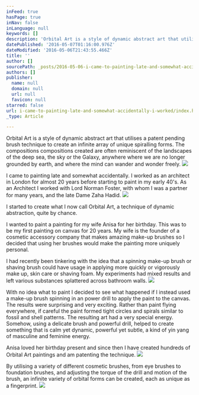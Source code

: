 ```yaml
---
inFeed: true
hasPage: true
inNav: false
inLanguage: null
keywords: []
description: 'Orbital Art is a style of dynamic abstract art that utilises a patent pending brush technique to create an infinite array of unique spiralling forms. The compositions compositions created are often reminiscent of the landscapes of the deep sea, the sky or the Galaxy, anywhere where we are no longer grounded by earth, and where the mind can wander and wonder freely.'
datePublished: '2016-05-07T01:16:00.976Z'
dateModified: '2016-05-06T21:43:55.466Z'
title: ''
author: []
sourcePath: _posts/2016-05-06-i-came-to-painting-late-and-somewhat-accidentally-i-worked.md
authors: []
publisher:
  name: null
  domain: null
  url: null
  favicon: null
starred: false
url: i-came-to-painting-late-and-somewhat-accidentally-i-worked/index.html
_type: Article

---
```

Orbital Art is a style of dynamic abstract art that utilises a patent pending brush technique to create an infinite array of unique spiralling forms. The compositions compositions created are often reminiscent of the landscapes of the deep sea, the sky or the Galaxy, anywhere where we are no longer grounded by earth, and where the mind can wander and wonder freely.
![](https://the-grid-user-content.s3-us-west-2.amazonaws.com/0b3a38da-db2e-4ad4-9ff6-c0930b448b3f.jpg)

I came to painting late and somewhat accidentally. I worked as an architect in London for almost 20 years before starting to paint in my early 40's. As an Architect I worked with Lord Norman Foster, with whom I was a partner for many years, and the late Dame Zaha Hadid.
![](https://the-grid-user-content.s3-us-west-2.amazonaws.com/6a0d9548-9ec7-4744-a41f-5579ed10709d.jpg)

I started to create what I now call Orbital Art, a technique of dynamic abstraction, quite by chance.

I wanted to paint a painting for my wife Anisa for her birthday. This was to be my first painting on canvas for 20 years. My wife is the founder of a cosmetic accessory company that makes amazing make-up brushes so I decided that using her brushes would make the painting more uniquely personal.

I had recently been tinkering with the idea that a spinning make-up brush or shaving brush could have usage in applying more quickly or vigorously make up, skin care or shaving foam. My experiments had mixed results and left various substances splattered across bathroom walls.
![](https://the-grid-user-content.s3-us-west-2.amazonaws.com/62563bb2-5b82-49fa-8d1c-39b9a0d63f17.jpg)

With no idea what to paint I decided to see what happened if I instead used a make-up brush spinning in an power drill to apply the paint to the canvas. The results were surprising and very exciting. Rather than paint flying everywhere, if careful the paint formed tight circles and spirals similar to fossil and shell patterns. The resulting art had a very special energy. Somehow, using a delicate brush and powerful drill, helped to create something that is calm yet dynamic, powerful yet subtle, a kind of yin yang of masculine and feminine energy.

Anisa loved her birthday present and since then I have created hundreds of Orbital Art paintings and am patenting the technique.
![](https://the-grid-user-content.s3-us-west-2.amazonaws.com/019b8890-953f-4f00-83b7-8235d1f5395d.jpg)

By utilising a variety of different cosmetic brushes, from eye brushes to foundation brushes, and adjusting the torque of the drill and motion of the brush, an infinite variety of orbital forms can be created, each as unique as a fingerprint.
![](https://the-grid-user-content.s3-us-west-2.amazonaws.com/699b0421-23c7-44cd-8b93-5ec437df7bbe.jpg)